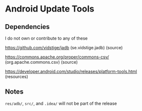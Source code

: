 # Android Update Tools

## Dependencies
I do not own or contribute to any of these

https://github.com/vidstige/jadb (se.vidstige.jadb) (source)

https://commons.apache.org/proper/commons-csv/ (org.apache.commons.csv) (source)

https://developer.android.com/studio/releases/platform-tools.html (resources)

## Notes
`res/adb/`, `src/`, and `.idea/` will not be part of the release
